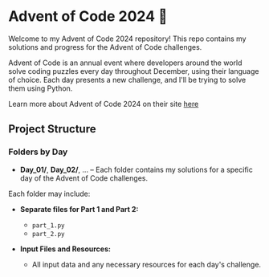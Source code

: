 # Advent of Code 2024 🎄
Welcome to my Advent of Code 2024 repository! This repo contains my solutions and progress for the Advent of Code challenges.

Advent of Code is an annual event where developers around the world solve coding puzzles every day throughout December, using their language of choice. Each day presents a new challenge, and I'll be trying to solve them using Python.

Learn more about Advent of Code 2024 on their site [here](https://adventofcode.com/2024/about)

## Project Structure

### Folders by Day

- **Day_01/**, **Day_02/**, ... – Each folder contains my solutions for a specific day of the Advent of Code challenges.

Each folder may include:

- **Separate files for Part 1 and Part 2:**  
  - `part_1.py`  
  - `part_2.py`  

- **Input Files and Resources:**  
  - All input data and any necessary resources for each day's challenge.
